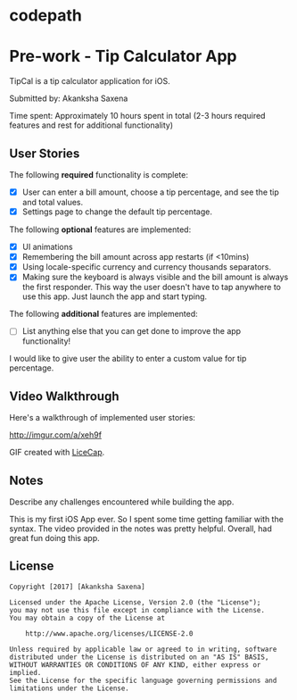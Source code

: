 # codepath
# Pre-work - Tip Calculator App

TipCal is a tip calculator application for iOS.

Submitted by: Akanksha Saxena

Time spent: Approximately 10 hours spent in total (2-3 hours required features and rest for additional functionality)

## User Stories

The following **required** functionality is complete:

* [X] User can enter a bill amount, choose a tip percentage, and see the tip and total values.
* [X] Settings page to change the default tip percentage.

The following **optional** features are implemented:
* [X] UI animations
* [X] Remembering the bill amount across app restarts (if <10mins)
* [X] Using locale-specific currency and currency thousands separators.
* [X] Making sure the keyboard is always visible and the bill amount is always the first responder. This way the user doesn't have to tap anywhere to use this app. Just launch the app and start typing.

The following **additional** features are implemented:

- [ ] List anything else that you can get done to improve the app functionality!

I would like to give user the ability to enter a custom value for tip percentage.

## Video Walkthrough 

Here's a walkthrough of implemented user stories:

http://imgur.com/a/xeh9f

GIF created with [LiceCap](http://www.cockos.com/licecap/).

## Notes

Describe any challenges encountered while building the app.

This is my first iOS App ever. So I spent some time getting familiar with the syntax. The video provided in the notes was pretty helpful. Overall, had great fun doing this app.

## License

    Copyright [2017] [Akanksha Saxena]

    Licensed under the Apache License, Version 2.0 (the "License");
    you may not use this file except in compliance with the License.
    You may obtain a copy of the License at

        http://www.apache.org/licenses/LICENSE-2.0

    Unless required by applicable law or agreed to in writing, software
    distributed under the License is distributed on an "AS IS" BASIS,
    WITHOUT WARRANTIES OR CONDITIONS OF ANY KIND, either express or implied.
    See the License for the specific language governing permissions and
    limitations under the License.
